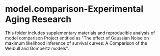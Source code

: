 # model.comparison-Experimental Aging Research
This folder includes supplementary materials and reproducible analysis of model comparison Project entitled as "The effect of Gaussian Noise on maximum likelihood inference of survival curves: A Comparison of the Weibull and Gompertz models". 
